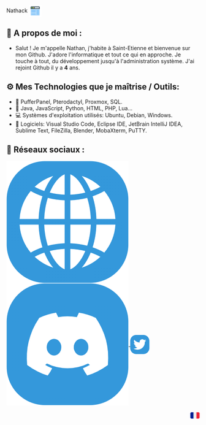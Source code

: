 <p align="left">
Nathack <a href="https://nathack.fr" target="_blank">
    <img align="center" src="/images/web.png"></img>
  </a>

## 🎩 A propos de moi :
- Salut ! Je m'appelle Nathan, j'habite à Saint-Etienne et bienvenue sur mon Github. J'adore l'informatique et tout ce qui en approche. Je touche à tout, du développement jusqu'à l'administration système. J'ai rejoint Github il y a **4** ans.

## ⚙️ Mes Technologies que je maîtrise / Outils:
- 💾 PufferPanel, Pterodactyl, Proxmox, SQL.
- 📃 Java, JavaScript, Python, HTML, PHP, Lua...
- 💻 Systèmes d'exploitation utilisés: Ubuntu, Debian, Windows.
- 🔨 Logiciels: Visual Studio Code, Eclipse IDE, JetBrain IntelliJ IDEA, Sublime Text, FileZilla, Blender, MobaXterm, PuTTY.

## 🔗 Réseaux sociaux :
<p align="left">
  <a href="https://nathack.fr" target="_blank">
    <img align="center" src="/images/site.png"></img>
  </a>
  <a href="https://discord.gg/pFF5y7BX" target="_blank">
    <img align="center" src="/images/server-discord.png"></img>
  </a>
  <a href="https://twitter.com/Nathack_" target="_blank">
     <img align="center" src="/images/twitter.png" width="50" height="50"></img>
  </a></p>
<p align="center"><img align="right" src="/images/french.png"></img></p> 
